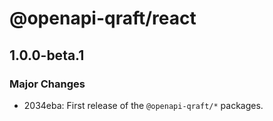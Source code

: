 # @openapi-qraft/react

## 1.0.0-beta.1

### Major Changes

- 2034eba: First release of the `@openapi-qraft/*` packages.
